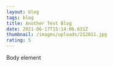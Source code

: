 ```yaml
---
layout: blog
tags: blog
title: Another Test Blog
date: 2021-06-17T15:14:06.631Z
thumbnail: /images/uploads/212811.jpg
rating: 5
---
```

Body element